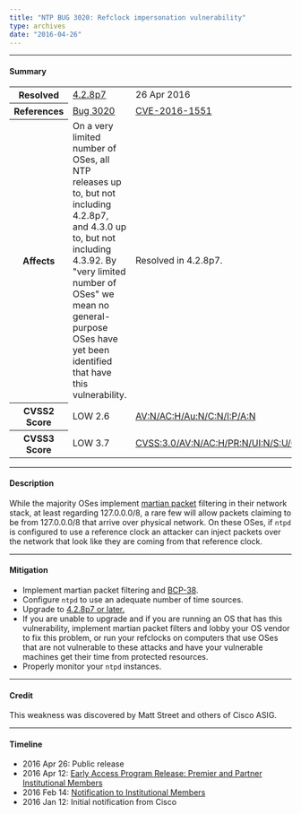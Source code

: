 ```yaml
---
title: "NTP BUG 3020: Refclock impersonation vulnerability"
type: archives
date: "2016-04-26"
---
```


* * *

#### Summary

<table>
  <tbody>
	<tr>
		<th><b>Resolved</b></th>
		<td><a href="/support/securitynotice/4_2_8p7-release-announcement/">4.2.8p7</a></td>
		<td>26 Apr 2016</td>
	</tr>
	<tr>
		<th><b>References</b></th>
		<td><a href="https://bugs.ntp.org/show_bug.cgi?id=3020">Bug 3020</a></td>
		<td><a href="https://nvd.nist.gov/vuln/detail/CVE-2016-1551/">CVE-2016-1551</a></td>
	</tr>
	<tr>
		<th><b>Affects</b></th>
		<td>On a very limited number of OSes, all NTP releases up to, but not including 4.2.8p7, and 4.3.0 up to, but not including 4.3.92. By "very limited number of OSes" we mean no general-purpose OSes have yet been identified that have this vulnerability.</td>
		<td>Resolved in 4.2.8p7.</td>
	</tr>
	<tr>
		<th><b>CVSS2 Score</b></th>
		<td>LOW 2.6</td>
		<td><a href="https://nvd.nist.gov/cvss.cfm?calculator&version=2&vector=(AV:N/AC:H/Au:N/C:N/I:P/A:N)">AV:N/AC:H/Au:N/C:N/I:P/A:N</a></td>
	</tr>
	<tr>
		<th><b>CVSS3 Score<b></th>
		<td>LOW 3.7</td>
		<td><a href="https://www.first.org/cvss/calculator/3.0#CVSS:3.0/AV:N/AC:H/PR:N/UI:N/S:U/C:N/I:L/A:N">CVSS:3.0/AV:N/AC:H/PR:N/UI:N/S:U/C:N/I:L/A:N</a></td>
	</tr>	
  </tbody>	
</table>

* * *
    
#### Description 

While the majority OSes implement [martian packet](https://en.wikipedia.org/wiki/Martian_packet) filtering in their network stack, at least regarding 127.0.0.0/8, a rare few will allow packets claiming to be from 127.0.0.0/8 that arrive over physical network. On these OSes, if `ntpd` is configured to use a reference clock an attacker can inject packets over the network that look like they are coming from that reference clock.

* * *
    
#### Mitigation

* Implement martian packet filtering and [BCP-38](http://www.bcp38.info).
* Configure `ntpd` to use an adequate number of time sources.
* Upgrade to [4.2.8p7 or later.](/downloads/)
* If you are unable to upgrade and if you are running an OS that has this vulnerability, implement martian packet filters and lobby your OS vendor to fix this problem, or run your refclocks on computers that use OSes that are not vulnerable to these attacks and have your vulnerable machines get their time from protected resources.
* Properly monitor your `ntpd` instances. 

* * *

#### Credit

This weakness was discovered by Matt Street and others of Cisco ASIG.

* * *

#### Timeline

* 2016 Apr 26: Public release
* 2016 Apr 12: [Early Access Program Release: Premier and Partner Institutional Members](https://www.nwtime.org/membership/benefits/)
* 2016 Feb 14: [Notification to Institutional Members](https://www.nwtime.org/membership/benefits/)
* 2016 Jan 12: Initial notification from Cisco